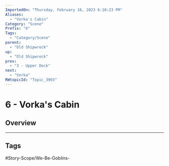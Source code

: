 ```yaml
---
ImportedOn: "Thursday, February 16, 2023 6:10:23 PM"
Aliases:
  - "Vorka's Cabin"
Category: "Scene"
Prefix: "6"
Tags:
  - "Category/Scene"
parent:
  - "Old Shipwreck"
up:
  - "Old Shipwreck"
prev:
  - "3 - Upper Deck"
next:
  - "Vorka"
RWtopicId: "Topic_3903"
---
```

# 6 - Vorka's Cabin
## Overview

---
## Tags
#Story-Scope/We-Be-Goblins-

